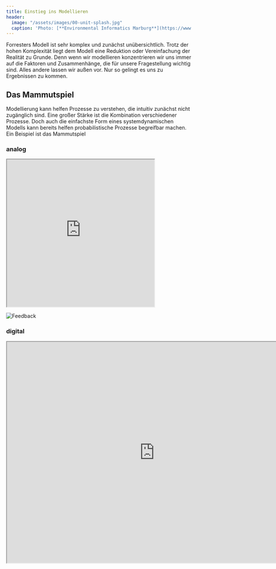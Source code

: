 ```yaml
---
title: Einstieg ins Modellieren
header:
  image: "/assets/images/00-unit-splash.jpg"
  caption: 'Photo: [**Environmental Informatics Marburg**](https://www.flickr.com/environmentalinformatics-marburg/)'
---
```



Forresters Modell ist sehr komplex und zunächst unübersichtlich. Trotz der hohen Komplexität liegt dem Modell eine Reduktion oder Vereinfachung der Realität zu Grunde. Denn wenn wir modellieren konzentrieren wir uns immer auf die Faktoren und Zusammenhänge, die für unsere Fragestellung wichtig sind. Alles andere lassen wir außen vor. Nur so gelingt es uns zu Ergebnissen zu kommen. 

## Das Mammutspiel 
Modellierung kann helfen Prozesse zu verstehen, die intuitiv zunächst nicht zugänglich sind. Eine großer Stärke ist die Kombination verschiedener Prozesse. Doch auch die einfachste Form eines systemdynamischen Modells kann bereits helfen probabilistische Prozesse begreifbar machen. Ein Beispiel ist das Mammutspiel   

### analog
<iframe src="https://openprocessing.org/sketch/100534/embed/" width="400" height="400"></iframe>

![Feedback](/assets/images/Feedbackloop.png)

### digital 
<iframe src="https://insightmaker.com/insight/7GjbYKkATFtF9ekSXNeyAj/embed?topBar=1&sideBar=1&zoom=1" title="Embedded model" width="800" height="600"></iframe>







